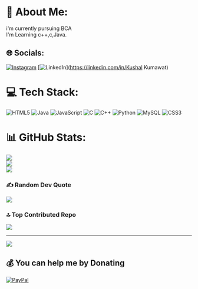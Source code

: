 # 💫 About Me:
i'm currently pursuing BCA<br>I'm Learning c++,c,Java.<br>


## 🌐 Socials:
[![Instagram](https://img.shields.io/badge/Instagram-%23E4405F.svg?logo=Instagram&logoColor=white)](https://instagram.com/v3_xnm) [![LinkedIn](https://img.shields.io/badge/LinkedIn-%230077B5.svg?logo=linkedin&logoColor=white)](https://linkedin.com/in/Kushal Kumawat) 

# 💻 Tech Stack:
![HTML5](https://img.shields.io/badge/html5-%23E34F26.svg?style=flat&logo=html5&logoColor=white) ![Java](https://img.shields.io/badge/java-%23ED8B00.svg?style=flat&logo=openjdk&logoColor=white) ![JavaScript](https://img.shields.io/badge/javascript-%23323330.svg?style=flat&logo=javascript&logoColor=%23F7DF1E) ![C](https://img.shields.io/badge/c-%2300599C.svg?style=flat&logo=c&logoColor=white) ![C++](https://img.shields.io/badge/c++-%2300599C.svg?style=flat&logo=c%2B%2B&logoColor=white) ![Python](https://img.shields.io/badge/python-3670A0?style=flat&logo=python&logoColor=ffdd54) ![MySQL](https://img.shields.io/badge/mysql-4479A1.svg?style=flat&logo=mysql&logoColor=white) ![CSS3](https://img.shields.io/badge/css3-%231572B6.svg?style=flat&logo=css3&logoColor=white)
# 📊 GitHub Stats:
![](https://github-readme-stats.vercel.app/api?username=Kushal96499&theme=blue_navy&hide_border=false&include_all_commits=false&count_private=false)<br/>
![](https://github-readme-streak-stats.herokuapp.com/?user=Kushal96499&theme=blue_navy&hide_border=false)<br/>
![](https://github-readme-stats.vercel.app/api/top-langs/?username=Kushal96499&theme=blue_navy&hide_border=false&include_all_commits=false&count_private=false&layout=compact)

### ✍️ Random Dev Quote
![](https://quotes-github-readme.vercel.app/api?type=vetical&theme=radical)

### 🔝 Top Contributed Repo
![](https://github-contributor-stats.vercel.app/api?username=Kushal96499&limit=5&theme=radical&combine_all_yearly_contributions=true)

---
[![](https://visitcount.itsvg.in/api?id=Kushal96499&icon=5&color=1)](https://visitcount.itsvg.in)

  ## 💰 You can help me by Donating
  [![PayPal](https://img.shields.io/badge/PayPal-00457C?style=for-the-badge&logo=paypal&logoColor=white)](https://paypal.me/@KushalKumawat96499) 

  
<!-- Proudly created with GPRM ( https://gprm.itsvg.in ) -->
